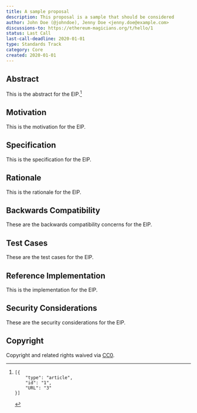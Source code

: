 ```yaml
---
title: A sample proposal
description: This proposal is a sample that should be considered
author: John Doe (@johndoe), Jenny Doe <jenny.doe@example.com>
discussions-to: https://ethereum-magicians.org/t/hello/1
status: Last Call
last-call-deadline: 2020-01-01
type: Standards Track
category: Core
created: 2020-01-01
---
```


## Abstract
This is the abstract for the EIP.[^1]

## Motivation
This is the motivation for the EIP.

## Specification
This is the specification for the EIP.

## Rationale
This is the rationale for the EIP.

## Backwards Compatibility
These are the backwards compatibility concerns for the EIP.

## Test Cases
These are the test cases for the EIP.

## Reference Implementation
This is the implementation for the EIP.

## Security Considerations
These are the security considerations for the EIP.

## Copyright
Copyright and related rights waived via [CC0](../LICENSE.md).

[^1]:
    ```csl-json
    [{
        "type": "article",
        "id": "1",
        "URL": "3"
    }]
    ```
